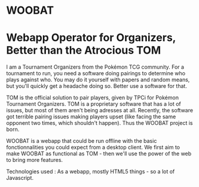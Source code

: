 WOOBAT
======
Webapp Operator for Organizers, Better than the Atrocious TOM
====

I am a Tournament Organizers from the Pokémon TCG community. For a tournament to run, you need a software doing pairings to determine who plays against who. You may do it yourself with papers and random means, but you'll quickly get a headache doing so. Better use a software for that.

TOM is the official solution to pair players, given by TPCi for Pokémon Tournament Organizers. TOM is a proprietary software that has a lot of issues, but most of them aren't being adresses at all. Recently, the software got terrible pairing issues making players upset (like facing the same opponent two times, which shouldn't happen). Thus the WOOBAT project is born.

WOOBAT is a webapp that could be run offline with the basic fonctionnalities you could expect from a desktop client. We first aim to make WOOBAT as functional as TOM - then we'll use the power of the web to bring more features.

Technologies used : As a webapp, mostly HTML5 things - so a lot of Javascript.
